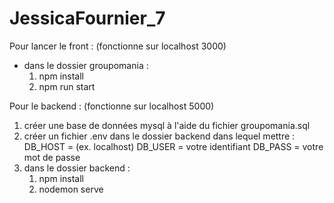 # JessicaFournier_7

Pour lancer le front : (fonctionne sur localhost 3000)
  - dans le dossier groupomania : 
      1. npm install
      2. npm run start 
  
Pour le backend : (fonctionne sur localhost 5000)
  1. créer une base de données mysql à l'aide du fichier groupomania.sql
  2. créer un fichier .env dans le dossier backend dans lequel mettre : 
DB_HOST = (ex. localhost)
DB_USER = votre identifiant
DB_PASS = votre mot de passe
  3. dans le dossier backend : 
      1. npm install
      2. nodemon serve
